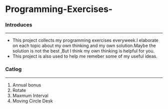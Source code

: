 # Programming-Exercises-


### Introduces
- - -
  * This project collects my programming exercises everyweek.I elaborate on each topic about my own thinking 
 and my own solution.Maybe the solution is not the best ,But I think my own thinking is helpful for you.
  * This project is also used to help me remeber some of my useful ideas.
     
    
### Catlog
- - -
1. Annual bonus
2. Rotate
3. Maxmum Interval
4. Moving Circle Desk
